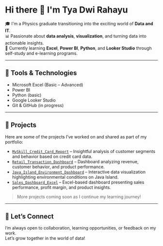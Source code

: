 # Hi there 👋 I'm Tya Dwi Rahayu

🎓 I'm a Physics graduate transitioning into the exciting world of **Data and IT**.  
📊 Passionate about **data analysis**, **visualization**, and turning data into actionable insights.  
🚀 Currently learning **Excel**, **Power BI**, **Python**, and **Looker Studio** through self-study and e-learning programs.

---

## 🧰 Tools & Technologies
- Microsoft Excel (Basic – Advanced)
- Power BI
- Python (basic)
- Google Looker Studio
- Git & GitHub (in progress)

---

## 📌 Projects
Here are some of the projects I’ve worked on and shared as part of my portfolio:
- [`MySkill_Credit_Card_Report`](https://github.com/tyadwirahayu28/MySkill_Credit_Card_Report) – Insightful analysis of customer segments and behavior based on credit card data.
- [`Retail_Transaction_Dashboard`](https://github.com/tyadwirahayu28/Retail_Transaction_Dashboard) – Dashboard analyzing revenue, customer behavior, and product performance.
- [`Java_Island_Environment_Dashboard`](https://github.com/tyadwirahayu28/Java_Island_Environment_Dashboard) – Interactive data visualization highlighting environmental conditions on Java Island.
- [`Sales_Dashboard_Excel`](https://github.com/tyadwirahayu28/Sales_Dashboard_Excel) – Excel-based dashboard presenting sales performance, profit margin, and product insights.

> More projects coming soon as I continue my learning journey!

---

## 🤝 Let’s Connect
I’m always open to collaboration, learning opportunities, or feedback on my work.  
Let’s grow together in the world of data!
